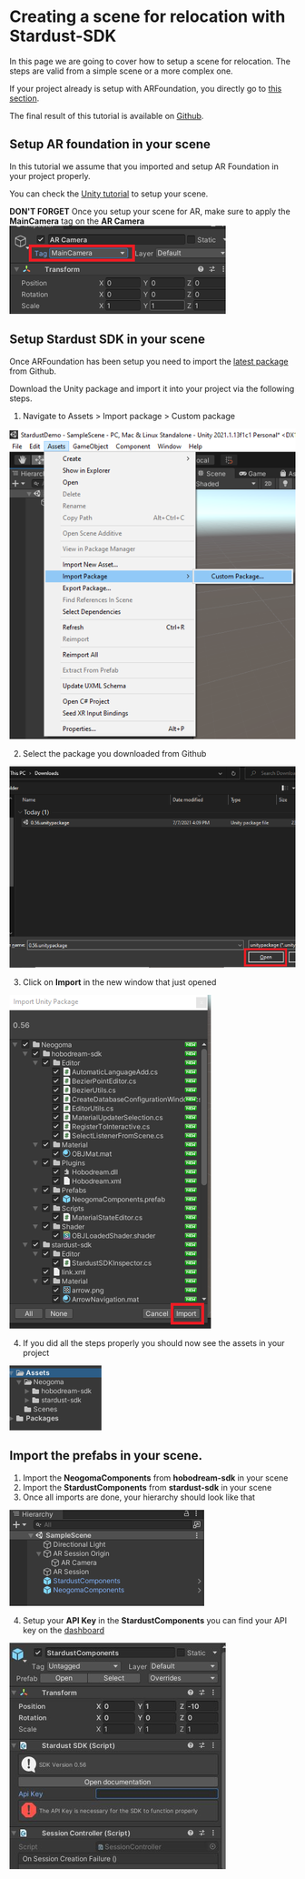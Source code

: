 # Creating a scene for relocation with Stardust-SDK

In this page we are going to cover how to setup a scene for relocation. The steps are valid from a simple scene or a more complex one.

If your project already is setup with ARFoundation, you directly go to [this section](#setup-stardust-sdk-in-your-scene).

The final result of this tutorial is available on [Github](https://github.com/Neogoma/simple-relocation-example).

## Setup AR foundation in your scene

In this tutorial we assume that you imported and setup AR Foundation in your project properly.

You can check the [Unity tutorial](https://learn.unity.com/tutorial/setting-up-ar-foundation) to setup your scene.

**DON'T FORGET** Once you setup your scene for AR, make sure to apply the **MainCamera** tag on the **AR Camera**  
![AR Camera](img/setup/ar_camera.png)


## Setup Stardust SDK in your scene

Once ARFoundation has been setup you need to import the [latest package](https://github.com/Neogoma/stardust-SDK/releases/) from Github.

Download the Unity package and import it into your project via the following steps.

1. Navigate to Assets > Import package > Custom package

![Custom import](img/setup/guide_import1.png)

2. Select the package you downloaded from Github

![Import package](img/setup/guide_import2.png)

3. Click on **Import** in the new window that just opened

![Import package](img/setup/guide_import3.png)

4. If you did all the steps properly you should now see the assets in your project

![Assets imported](img/setup/guide_import4.png)

## Import the prefabs in your scene.

1. Import the **NeogomaComponents** from __hobodream-sdk__ in your scene
2. Import the **StardustComponents** from __stardust-sdk__ in your scene
3. Once all imports are done, your hierarchy should look like that

![Scene ready](img/setup/scene_ready.png)

4. Setup your **API Key** in the **StardustComponents** you can find your API key on the [dashboard](https://stardust.neogoma.com/profile)

![Token setup](img/setup/token_setup.jpg)
